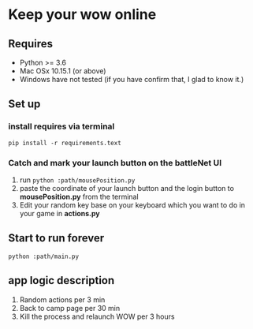 # Keep your wow online
## Requires
- Python >= 3.6
- Mac OSx 10.15.1 (or above)
- Windows have not tested (if you have confirm that, I glad to know it.)

## Set up
### install requires via terminal
`pip install -r requirements.text`

### Catch and mark your launch button on the battleNet UI
1. run `python :path/mousePosition.py`
2. paste the coordinate of your launch button and the login button to **mousePosition.py** from the terminal
3. Edit your random key base on your keyboard which you want to do in your game in **actions.py**

## Start to run forever
`python :path/main.py`

## app logic description
1. Random actions per 3 min
2. Back to camp page per 30 min
3. Kill the process and relaunch WOW per 3 hours



